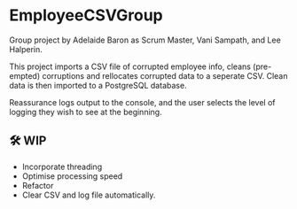 # EmployeeCSVGroup

Group project by Adelaide Baron as Scrum Master, Vani Sampath, and Lee Halperin. 

This project imports a CSV file of corrupted employee info, cleans (pre-empted) corruptions and rellocates corrupted data to a seperate CSV. Clean data is then imported to a PostgreSQL database. 

Reassurance logs output to the console, and the user selects the level of logging they wish to see at the beginning. 

## 🛠 WIP

- Incorporate threading 
- Optimise processing speed 
- Refactor 
- Clear CSV and log file automatically. 


